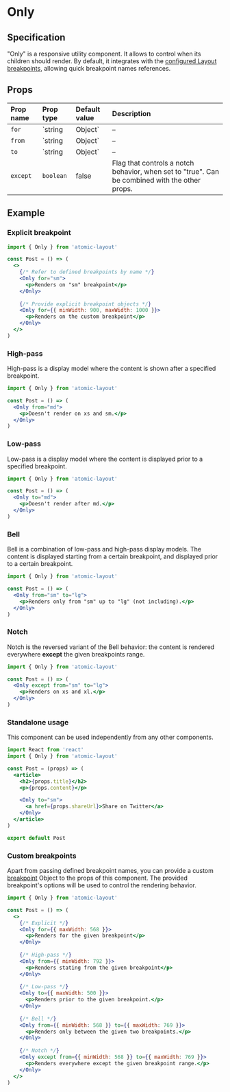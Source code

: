# Only

## Specification

"Only" is a responsive utility component. It allows to control when its children should render. By default, it integrates with the [configured Layout breakpoints](../api/layout/configure.md), allowing quick breakpoint names references.

## Props

| Prop name | Prop type | Default value | Description |
| :--- | :--- | :--- | :--- |
| `for` | `string | Object` | – | Exact breakpoint name at which to render the children. Has the highest priority whenever provided. |
| `from` | `string | Object` | – | Starting breakpoint at which to render the children. Can be combined with the other props. |
| `to` | `string | Object` | – | Ending breakpoint at which to render the children. Can be combined with the other props. |
| `except` | `boolean` | false | Flag that controls a notch behavior, when set to "true". Can be combined with the other props. |

## Example

### Explicit breakpoint

```jsx
import { Only } from 'atomic-layout'

const Post = () => (
  <>
    {/* Refer to defined breakpoints by name */}
    <Only for="sm">
      <p>Renders on "sm" breakpoint</p>
    </Only>
    
    {/* Provide explicit breakpoint objects */}
    <Only for={{ minWidth: 900, maxWidth: 1000 }}>
      <p>Renders on the custom breakpoint</p>
    </Only>
  </>
)
```

### High-pass

High-pass is a display model where the content is shown after a specified breakpoint.

```jsx
import { Only } from 'atomic-layout'

const Post = () => (
  <Only from="md">
    <p>Doesn't render on xs and sm.</p>
  </Only>
)
```

### Low-pass

Low-pass is a display model where the content is displayed prior to a specified breakpoint.

```jsx
import { Only } from 'atomic-layout'

const Post = () => (
  <Only to="md">
    <p>Doesn't render after md.</p>
  </Only>
)
```

### Bell

Bell is a combination of low-pass and high-pass display models. The content is displayed starting from a certain breakpoint, and displayed prior to a certain breakpoint.

```jsx
import { Only } from 'atomic-layout'

const Post = () => (
  <Only from="sm" to="lg">
    <p>Renders only from "sm" up to "lg" (not including).</p>
  </Only>
)
```

### Notch

Notch is the reversed variant of the Bell behavior: the content is rendered everywhere **except** the given breakpoints range.

```jsx
import { Only } from 'atomic-layout'

const Post = () => (
  <Only except from="sm" to="lg">
    <p>Renders on xs and xl.</p>
  </Only>
)
```

### Standalone usage

This component can be used independently from any other components.

```jsx
import React from 'react'
import { Only } from 'atomic-layout'

const Post = (props) => (
  <article>
    <h2>{props.title}</h2>
    <p>{props.content}</p>

    <Only to="sm">
      <a href={props.shareUrl}>Share on Twitter</a>
    </Only>
  </article>
)

export default Post
```

### Custom breakpoints

Apart from passing defined breakpoint names, you can provide a custom [breakpoint](../fundamentals/breakpoints.md) Object to the props of this component. The provided breakpoint's options will be used to control the rendering behavior.

```jsx
import { Only } from 'atomic-layout'

const Post = () => (
  <>
    {/* Explicit */}
    <Only for={{ maxWidth: 568 }}>
      <p>Renders for the given breakpoint</p>
    </Only>
    
    {/* High-pass */}
    <Only from={{ minWidth: 792 }}>
      <p>Renders stating from the given breakpoint</p>
    </Only>
    
    {/* Low-pass */}
    <Only to={{ maxWidth: 500 }}>
      <p>Renders prior to the given breakpoint.</p>
    </Only>
    
    {/* Bell */}
    <Only from={{ minWidth: 568 }} to={{ maxWidth: 769 }}>
      <p>Renders only between the given two breakpoints.</p>
    </Only>
    
    {/* Notch */}
    <Only except from={{ minWidth: 568 }} to={{ maxWidth: 769 }}>
      <p>Renders everywhere except the given breakpoint range.</p>
    </Only>
  </>
)
```

